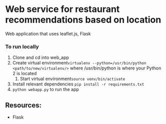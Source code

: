 # Web service for restaurant recommendations based on location
Web application that uses leaflet.js, Flask

### To run locally
1. Clone and cd into web_app
2. Create virtual environment`virtualenv --python=/usr/bin/python <path/to/new/virtualenv/>` where /usr/bin/python is where your Python 2 is located
    1. Start virtual environment`source venv/bin/activate`
3. Install relevant dependencies `pip install -r requirements.txt`
4. `python webapp.py` to run the app

## Resources:
- Flask
